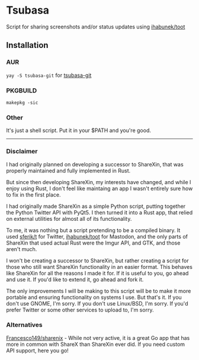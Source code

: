 # Tsubasa

Script for sharing screenshots and/or status updates using [ihabunek/toot](https://github.com/ihabunek/toot)

## Installation
### AUR
`yay -S tsubasa-git` for [tsubasa-git](https://aur.archlinux.org/packages/tsubasa-git/)
### PKGBUILD
`makepkg -sic`
### Other
It's just a shell script. Put it in your $PATH and you're good.

---

### Disclaimer
I had originally planned on developing a successor to ShareXin, that was properly maintained and fully implemented in Rust.

But since then developing ShareXin, my interests have changed, and while I enjoy using Rust, I don't feel like maintaing an app I wasn't entirely sure how to fix in the first place.

I had originally made ShareXin as a simple Python script, putting together the Python Twitter API with PyQt5. I then turned it into a Rust app, that relied on external utilities for almost all of its functionality.

To me, it was nothing but a script pretending to be a compiled binary. It used [sferik/t](https://github.com/sferik/t) for Twitter, [ihabunek/toot](https://github.com/ihabunek/toot) for Mastodon, and the only parts of ShareXin that used actual Rust were the Imgur API, and GTK, and those aren't much.

I won't be creating a successor to ShareXin, but rather creating a script for those who still want ShareXin functionality in an easier format. This behaves like ShareXin for all the reasons I made it for. If it is useful to you, go ahead and use it. If you'd like to extend it, go ahead and fork it.

The only improvements I will be making to this script will be to make it more portable and ensuring functionality on systems I use. But that's it. If you don't use GNOME, I'm sorry. If you don't use Linux/BSD, I'm sorry. If you'd prefer Twitter or some other services to upload to, I'm sorry.

### Alternatives
[Francesco149/sharenix](https://github.com/Francesco149/sharenix) - While not very active, it is a great Go app that has more in common with ShareX than ShareXin ever did. If you need custom API support, here you go!
